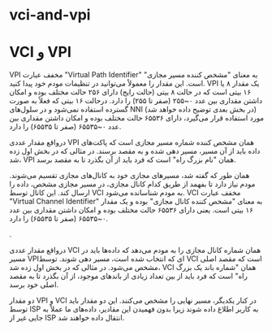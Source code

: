# vci-and-vpi
<h1>
  VCI و VPI
  </h1>
  <p>
VPI مخفف عبارت "Virtual Path Identifier" به معنای "مشخص کننده مسیر مجازی" است. این مقدار را معمولاً می‌توانید در تنظیمات مودم خود پیدا کنید. VPI یک مقدار ۸ یا ۱۶ بیتی است که در حالت ۸ بیتی (حالت رایج) دارای ۲۵۶ حالت مختلف بوده و امکان داشتن مقداری بین عدد ۰~۲۵۵ (صفر تا ۲۵۵) را دارد. درحالت ۱۶ بیتی که فعلاً به صورت گسترده استفاده نمی‌شود و در سلول‌های NNI (در بخش بعدی توضیح داده خواهد شد) مورد استفاده قرار می‌گیرد، دارای ۶۵۵۳۶ حالت مختلف بوده و امکان داشتن مقداری بین عدد ۰~۶۵۵۳۵ (صفر تا ۶۵۵۳۵) را دارد.
</p>
  <p>
درواقع مقدار عددی VPI همان مشخص کننده شماره مسیر مجازی است که پاکت‌های داده باید از آن مسیر، مسیر دهی شده و به مقصد برسند. در مثالی که در بخش اول زده شد، VPI همان "نام بزرگ راه" است که فرد باید از آن بگذرد تا به مقصد برسد.
  </p>
همان طور که گفته شد، مسیرهای مجازی خود به کانال‌های مجازی تقسیم می‌شوند. مودم نیاز دارد تا بفهمد از طریق کدام کانال مجازی، در مسیر مجازی مشخص، داده را ارسال کند. این کانال توسط VCI به مودم شناسانده می‌شود. VCI مخفف عبارت "Virtual Channel Identifier" به معنای "مشخص کننده کانال مجازی" بوده و یک مقدار ۱۶ بیتی است. یعنی دارای ۶۵۵۳۶ حالت مختلف بوده و امکان داشتن مقداری بین عدد ۰~۶۵۵۳۵ (صفر تا ۶۵۵۳۵) را دارد.
  <p>.</p>
    <p>
درواقع مقدار عددی VCI همان شماره کانال مجازی را به مودم می‌دهد که داده‌ها باید در مسیر VPIای که انتخاب شده است، مسیر دهی شوند. توسط VCI است که مقصد اصلی مشخص می‌شود. در مثالی که در بخش اول زده شد، VCI همان "شماره باند یک بزرگ راه" است که فرد باید از بین تعداد زیادی از باندهای موجود، از آن بگذرد تا به مقصد اصلی خود برسد.
  </p>
    <p>
دو مقدار VPI و VCI در کنار یکدیگر، مسیر نهایی را مشخص می‌کنند. این دو مقدار باید توسط ISP به کاربر اطلاع داده شوند زیرا بدون فهمیدن این مقادیر، داده‌های ما عملاً به جایی غیر از ISP انتقال داده خواهند شد.
    </p>
